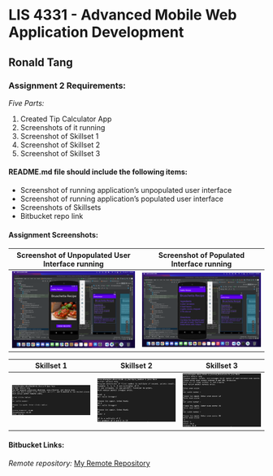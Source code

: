 # LIS 4331 - Advanced Mobile Web Application Development

## Ronald Tang

### Assignment 2 Requirements:

*Five Parts:*

1. Created Tip Calculator App
2. Screenshots of it running
3. Screenshot of Skillset 1
4. Screenshot of Skillset 2
5. Screenshot of Skillset 3

#### README.md file should include the following items:

* Screenshot of running application’s unpopulated user interface
* Screenshot of running application’s populated user interface
* Screenshots of Skillsets
* Bitbucket repo link

#### Assignment Screenshots:

| Screenshot of Unpopulated User Interface running | Screenshot of Populated Interface running |
| ---------- | ---------- |
| ![First User Interface Screenshot](img/firstuser.png) | ![Second User Interface Screenshot](img/seconduser.png) |

| Skillset 1 | Skillset 2 | Skillset 3 |
| ---------- | ---------- | ----------|
| ![Screenshot of Skillset 1](img/circle.png) | ![Screenshot of Skillset 2](img/multiple_number.png) | ![Screenshot of Skillset 3](img/nested_structures.png)

#### Bitbucket Links:

*Remote repository:*
[My Remote Repository](https://bitbucket.org/ronaldtang1/lis4331/ "My Remote Repository")

